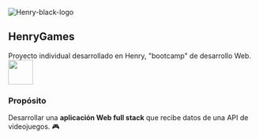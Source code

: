 ![Henry-black-logo](https://user-images.githubusercontent.com/108427945/220423842-b40a485f-734b-418e-81f7-6ddfa23acd99.png)
## HenryGames ##
Proyecto individual desarrollado en Henry, "bootcamp" de desarrollo Web.
<a href="url"><img src="https://user-images.githubusercontent.com/108427945/220424776-f2c06892-dc47-4073-a475-5eb41ff8927c.png" align="center" width="50" ></a>
### Propósito ###
Desarrollar una **aplicación Web full stack** que recibe datos de una API de videojuegos. 🎮
